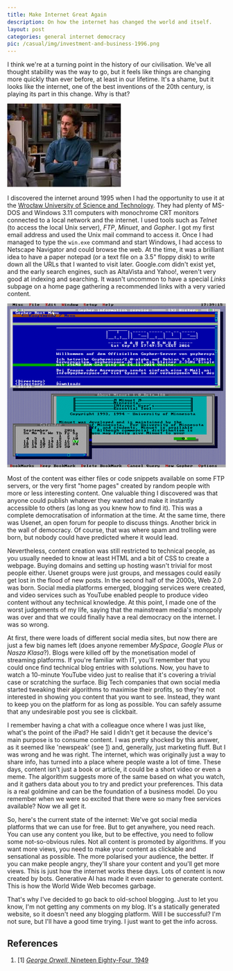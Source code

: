 ```yaml
---
title: Make Internet Great Again
description: On how the internet has changed the world and itself.
layout: post
categories: general internet democracy
pic: /casual/img/investment-and-business-1996.png
---
```

I think we're at a turning point in the history of our civilisation. We've all thought stability was the way to go, but it feels like things are changing more quickly than ever before, at least in our lifetime. It's a shame, but it looks like the internet, one of the best inventions of the 20th century, is playing its part in this change. Why is that?

![Why is that? Seinfeld meme](/casual/img/jerry-why-is-that.jpg "Because the mail never stops (Seinfeld)")

I discovered the internet around 1995 when I had the opportunity to use it at the [Wrocław University of Science and Technology](https://pwr.edu.pl/en/). They had plenty of MS-DOS and Windows 3.11 computers with monochrome CRT monitors connected to a local network and the internet. I used tools such as *Telnet* (to access the local Unix server), *FTP*, *Minuet*, and *Gopher*. I got my first email address and used the Unix mail command to access it. Once I had managed to type the `win.exe` command and start Windows, I had access to Netscape Navigator and could browse the web. At the time, it was a brilliant idea to have a paper notepad (or a text file on a 3.5" floppy disk) to write down all the URLs that I wanted to visit later. Google.com didn't exist yet, and the early search engines, such as AltaVista and Yahoo!, weren't very good at indexing and searching. It wasn't uncommon to have a special *Links* subpage on a home page gathering a recommended links with a very varied content.

![Minuet screen - source: Wikipedia](/casual/img/Minnesota_Internet_Users_Essential_Tool_1.8.gif)

Most of the content was either files or code snippets available on some FTP servers, or the very first "home pages" created by random people with more or less interesting content. One valuable thing I discovered was that anyone could publish whatever they wanted and make it instantly accessible to others (as long as you knew how to find it). This was a complete democratisation of information at the time. At the same time, there was Usenet, an open forum for people to discuss things. Another brick in the wall of democracy. Of course, that was where spam and trolling were born, but nobody could have predicted where it would lead.

Nevertheless, content creation was still restricted to technical people, as you usually needed to know at least HTML and a bit of CSS to create a webpage. Buying domains and setting up hosting wasn't trivial for most people either. Usenet groups were just groups, and messages could easily get lost in the flood of new posts. In the second half of the 2000s, Web 2.0 was born. Social media platforms emerged, blogging services were created, and video services such as YouTube enabled people to produce video content without any technical knowledge. At this point, I made one of the worst judgements of my life, saying that the mainstream media's monopoly was over and that we could finally have a real democracy on the internet. I was so wrong.

At first, there were loads of different social media sites, but now there are just a few big names left (does anyone remember *MySpace*, *Google Plus* or *Nasza Klasa*?). Blogs were killed off by the monetisation model of streaming platforms. If you're familiar with IT, you'll remember that you could once find technical blog entries with solutions. Now, you have to watch a 10-minute YouTube video just to realise that it's covering a trivial case or scratching the surface. Big Tech companies that own social media started tweaking their algorithms to maximise their profits, so they're not interested in showing you content that you want to see. Instead, they want to keep you on the platform for as long as possible. You can safely assume that any undesirable post you see is clickbait.

I remember having a chat with a colleague once where I was just like, what's the point of the iPad? He said I didn't get it because the device's main purpose is to consume content. I was pretty shocked by this answer, as it seemed like 'newspeak' (see [1]) and, generally, just marketing fluff. But I was wrong and he was right. The internet, which was originally just a way to share info, has turned into a place where people waste a lot of time. These days, content isn't just a book or article, it could be a short video or even a meme. The algorithm suggests more of the same based on what you watch, and it gathers data about you to try and predict your preferences. This data is a real goldmine and can be the foundation of a business model. Do you remember when we were so excited that there were so many free services available? Now we all get it.

So, here's the current state of the internet: We've got social media platforms that we can use for free. But to get anywhere, you need reach. You can use any content you like, but to be effective, you need to follow some not-so-obvious rules. Not all content is promoted by algorithms. If you want more views, you need to make your content as clickable and sensational as possible. The more polarised your audience, the better. If you can make people angry, they'll share your content and you'll get more views. This is just how the internet works these days. Lots of content is now created by bots. Generative AI has made it even easier to generate content. This is how the World Wide Web becomes garbage.

That's why I've decided to go back to old-school blogging. Just to let you know, I'm not getting any comments on my blog. It's a statically generated website, so it doesn't need any blogging platform. Will I be successful? I'm not sure, but I'll have a good time trying.  I just want to get the info across.

## References
1. \[1\] [*George Orwell*, Nineteen Eighty-Four, 1949][1]

[1]: https://en.wikipedia.org/wiki/Nineteen_Eighty-Four

